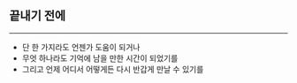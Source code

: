 ## 끝내기 전에

***

- 단 한 가지라도 언젠가 도움이 되거나
- 무엇 하나라도 기억에 남을 만한 시간이 되었기를
- 그리고 언제 어디서 어떻게든 다시 반갑게 만날 수 있기를
